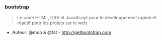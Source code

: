 ### bootstrap
> Le code HTML, CSS et JavaScript pour le développement rapide et réactif pour les projets sur le web.
* Auteur:  @mdo & @fat - http://getbootstrap.com
